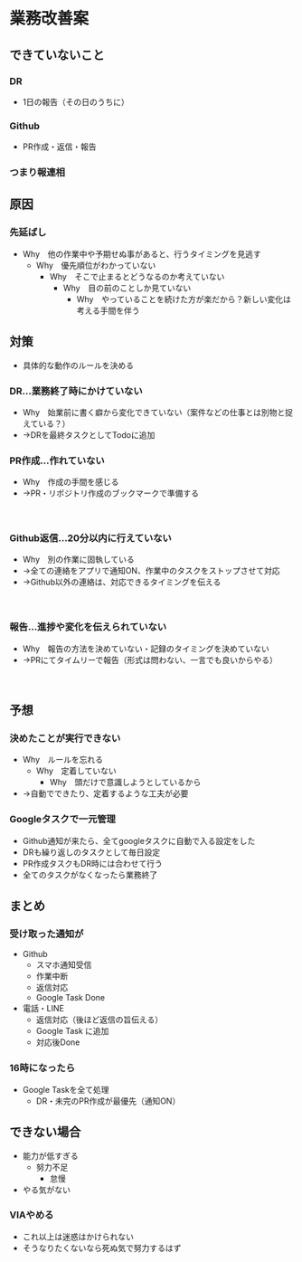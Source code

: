 # 業務改善案

## できていないこと
### DR
  - 1日の報告（その日のうちに）
### Github
  - PR作成・返信・報告
### つまり報連相

## 原因

### 先延ばし
  - Why　他の作業中や予期せぬ事があると、行うタイミングを見逃す
    - Why　優先順位がわかっていない
      - Why　そこで止まるとどうなるのか考えていない
        - Why　目の前のことしか見ていない
          - Why　やっていることを続けた方が楽だから？新しい変化は考える手間を伴う

## 対策
- 具体的な動作のルールを決める

### DR…業務終了時にかけていない

- Why　始業前に書く癖から変化できていない（案件などの仕事とは別物と捉えている？）
- →DRを最終タスクとしてTodoに追加

### PR作成…作れていない
- Why　作成の手間を感じる
- →PR・リポジトリ作成のブックマークで準備する

　
### Github返信…20分以内に行えていない
- Why　別の作業に固執している
- →全ての連絡をアプリで通知ON、作業中のタスクをストップさせて対応
- →Github以外の連絡は、対応できるタイミングを伝える

　
### 報告…進捗や変化を伝えられていない

- Why　報告の方法を決めていない・記録のタイミングを決めていない
- →PRにてタイムリーで報告（形式は問わない、一言でも良いからやる）

　　　
## 予想
### 決めたことが実行できない

- Why　ルールを忘れる
  - Why　定着していない
    - Why　頭だけで意識しようとしているから
- →自動でできたり、定着するような工夫が必要

### Googleタスクで一元管理

- Github通知が来たら、全てgoogleタスクに自動で入る設定をした
- DRも繰り返しのタスクとして毎日設定
- PR作成タスクもDR時には合わせて行う
- 全てのタスクがなくなったら業務終了

## まとめ
### 受け取った通知が
- Github
  - スマホ通知受信
  - 作業中断
  - 返信対応
  - Google Task Done
- 電話・LINE
  - 返信対応（後ほど返信の旨伝える）
  - Google Task に追加
  - 対応後Done

### 16時になったら
- Google Taskを全て処理
  - DR・未完のPR作成が最優先（通知ON）

## できない場合
- 能力が低すぎる
  - 努力不足
    - 怠慢
- やる気がない
### VIAやめる
- これ以上は迷惑はかけられない
- そうなりたくないなら死ぬ気で努力するはず
